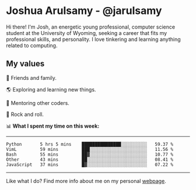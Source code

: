 # Joshua Arulsamy - @jarulsamy

Hi there! I'm Josh, an energetic young professional, computer science student at the University of Wyoming, seeking a career that fits my professional skills, and personality. I love tinkering and learning anything related to computing.

## My values

:yellow_heart: Friends and family.

:earth_americas: Exploring and learning new things.

:book: Mentoring other coders.

:guitar: Rock and roll.

:bar_chart: **What I spent my time on this week:**

------
<!--START_SECTION:waka-->
```text
Python       5 hrs 5 mins    ███████████████░░░░░░░░░░   59.37 % 
VimL         59 mins         ███░░░░░░░░░░░░░░░░░░░░░░   11.56 % 
Bash         55 mins         ██▓░░░░░░░░░░░░░░░░░░░░░░   10.77 % 
Other        43 mins         ██░░░░░░░░░░░░░░░░░░░░░░░   08.41 % 
JavaScript   37 mins         █▓░░░░░░░░░░░░░░░░░░░░░░░   07.22 % 
```
<!--END_SECTION:waka-->
------

Like what I do? Find more info about me on my personal [webpage](https://arulsamy.me).
